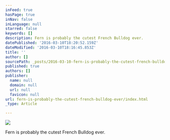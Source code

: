 ```yaml
---
inFeed: true
hasPage: true
inNav: false
inLanguage: null
starred: false
keywords: []
description: Fern is probably the cutest French Bulldog ever.
datePublished: '2016-03-10T18:20:52.159Z'
dateModified: '2016-03-10T18:16:45.853Z'
title: ''
author: []
sourcePath: _posts/2016-03-10-fern-is-probably-the-cutest-french-bulldog-ever.md
published: true
authors: []
publisher:
  name: null
  domain: null
  url: null
  favicon: null
url: fern-is-probably-the-cutest-french-bulldog-ever/index.html
_type: Article

---
```

![](https://the-grid-user-content.s3-us-west-2.amazonaws.com/04b63098-727c-43e8-80c9-08a5efe1195b.jpg)

Fern is probably the cutest French Bulldog ever.